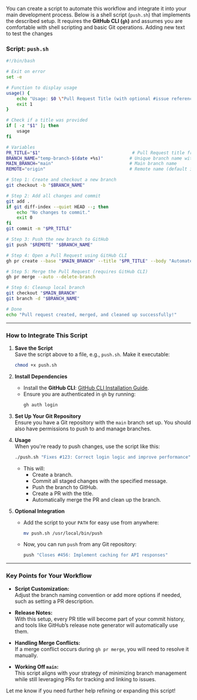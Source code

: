 You can create a script to automate this workflow and integrate it into your main development process. Below is a shell script (`push.sh`) that implements the described setup. It requires the **GitHub CLI (`gh`)** and assumes you are comfortable with shell scripting and basic Git operations.
Adding new text to test the changes

### Script: `push.sh`
```bash
#!/bin/bash

# Exit on error
set -e

# Function to display usage
usage() {
    echo "Usage: $0 \"Pull Request Title (with optional #issue reference)\""
    exit 1
}

# Check if a title was provided
if [ -z "$1" ]; then
    usage
fi

# Variables
PR_TITLE="$1"                                   # Pull Request title from argument
BRANCH_NAME="temp-branch-$(date +%s)"          # Unique branch name with timestamp
MAIN_BRANCH="main"                             # Main branch name
REMOTE="origin"                                # Remote name (default is 'origin')

# Step 1: Create and checkout a new branch
git checkout -b "$BRANCH_NAME"

# Step 2: Add all changes and commit
git add .
if git diff-index --quiet HEAD --; then
    echo "No changes to commit."
    exit 0
fi
git commit -m "$PR_TITLE"

# Step 3: Push the new branch to GitHub
git push "$REMOTE" "$BRANCH_NAME"

# Step 4: Open a Pull Request using GitHub CLI
gh pr create --base "$MAIN_BRANCH" --title "$PR_TITLE" --body "Automated PR: $PR_TITLE"

# Step 5: Merge the Pull Request (requires GitHub CLI)
gh pr merge --auto --delete-branch

# Step 6: Cleanup local branch
git checkout "$MAIN_BRANCH"
git branch -d "$BRANCH_NAME"

# Done
echo "Pull request created, merged, and cleaned up successfully!"
```

---

### How to Integrate This Script

1. **Save the Script**  
   Save the script above to a file, e.g., `push.sh`. Make it executable:
   ```bash
   chmod +x push.sh
   ```

2. **Install Dependencies**  
   - Install the **GitHub CLI**: [GitHub CLI Installation Guide](https://cli.github.com/).
   - Ensure you are authenticated in `gh` by running:
     ```bash
     gh auth login
     ```

3. **Set Up Your Git Repository**  
   Ensure you have a Git repository with the `main` branch set up. You should also have permissions to push to and manage branches.

4. **Usage**  
   When you're ready to push changes, use the script like this:
   ```bash
   ./push.sh "Fixes #123: Correct login logic and improve performance"
   ```
   - This will:
     - Create a branch.
     - Commit all staged changes with the specified message.
     - Push the branch to GitHub.
     - Create a PR with the title.
     - Automatically merge the PR and clean up the branch.

5. **Optional Integration**  
   - Add the script to your `PATH` for easy use from anywhere:
     ```bash
     mv push.sh /usr/local/bin/push
     ```
   - Now, you can run `push` from any Git repository:
     ```bash
     push "Closes #456: Implement caching for API responses"
     ```

---

### Key Points for Your Workflow

- **Script Customization:**  
  Adjust the branch naming convention or add more options if needed, such as setting a PR description.

- **Release Notes:**  
  With this setup, every PR title will become part of your commit history, and tools like GitHub’s release note generator will automatically use them.

- **Handling Merge Conflicts:**  
  If a merge conflict occurs during `gh pr merge`, you will need to resolve it manually.

- **Working Off `main`:**  
  This script aligns with your strategy of minimizing branch management while still leveraging PRs for tracking and linking to issues.

Let me know if you need further help refining or expanding this script!
